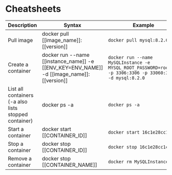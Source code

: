 # Cheatsheets

<table>
    <thead>
        <tr>
            <th>Description</th>
            <th>Syntax</th>
            <th>Example</th>
        </tr>
    </thead>
    <tbody>
        <tr>
            <td>Pull image</td>
            <td>docker pull [[image_name]]:[[version]]</td>
            <td><code>docker pull mysql:8.2.0</code></td>
        </tr>
        <tr>
            <td>Create a container</td>
            <td>docker run --name [[instance_name]] -e [[ENV_KEY=ENV_NAME]] -d [[image_name]]:[[version]]</td>
            <td><code>docker run --name MySQLInstance -e MYSQL_ROOT_PASSWORD=root123 -p 3306:3306 -p 33060:33060 -d mysql:8.2.0</code></td>
        </tr>
        <tr>
            <td>List all containers (-a also lists stopped container)</td>
            <td>docker ps -a</td>
            <td><code>docker ps -a</code></td>
        </tr>
        <tr>
            <td>Start a container</td>
            <td>docker start [[CONTAINER_ID]]</td>
            <td><code>docker start 16c1e28cc1cf</code></td>
        </tr>
        <tr>
            <td>Stop a container</td>
            <td>docker stop [[CONTAINER_ID]]</td>
            <td><code>docker stop 16c1e28cc1cf</code></td>
        </tr>
        <tr>
            <td>Remove a container</td>
            <td>docker stop [[CONTAINER_NAME]]</td>
            <td><code>docker rm MySQLInstance</code></td>
        </tr>
    </tbody>
</table>